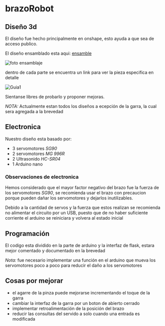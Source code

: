 # brazoRobot

## Diseño 3d

El diseño fue hecho principalmente en onshape, esto ayuda a que sea de acceso publico.

El diseño ensamblado esta aqui:
[ensamble](https://cad.onshape.com/documents/ea00d81eec46036dbb6d35f9/w/d4d8738e0bc5dfb0b9a700b8/e/afead2b773a76c8ac4ee3202)

![foto ensamblaje](https://i.imgur.com/oRL8MGC.png)

dentro de cada parte se encuentra un link para ver la pieza especifica en detalle

![Guia1](https://i.imgur.com/AOC7rim.png)

Sientanse libres de probarlo y proponer mejoras.

*NOTA:* Actualmente estan todos los diseños a ecepción de la garra, la cual sera agregada a la brevedad

## Electronica

Nuestro diseño esta basado por:

- 3 servomotores *SG90*
- 2 servomotores *MG 996R*
- 2 Ultrasonido *HC-SR04*
- 1 Arduino nano

### Observaciones de electronica

Hemos considerado que el mayor factor negativo del brazo fue la fuerza de los servomotores *SG90*, se recomienda usar el brazo con precaucion porque pueden dañar los servomotores y dejarlos inutilizables.

Debido a la cantidad de servos y la fuerza que estos realizan se recomienda no alimentar el circuito por un USB, puesto que de no haber suficiente corriente el arduino se reiniciara y volvera al estado inicial 

## Programación

El codigo esta dividido en la parte de arduino y la interfaz de flask, estara mejor comentado y documentado en la brevedad

*Nota:* fue necesario implementar una función en el arduino que mueva los servomotores poco a poco para reducir el daño a los servomotores

## Cosas por mejorar
- el agarre de la pinza puede mejorarse incrementando el toque de la garra
- cambiar la interfaz de la garra por un boton de abierto cerrado
- implementar retroalimentación de la posición del brazo
- reducir las consultas del servido a solo cuando una entrada es modificada
